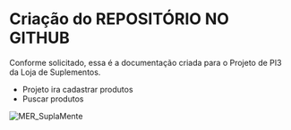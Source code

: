 # Criação do REPOSITÓRIO NO GITHUB

Conforme solicitado, essa é a documentação criada para o Projeto de PI3 da Loja de Suplementos.

* Projeto ira cadastrar produtos
* Puscar produtos

![MER_SuplaMente](https://user-images.githubusercontent.com/77363230/227391811-70c88f40-c3c5-4edd-bfb7-3d7de1afe80d.png)
